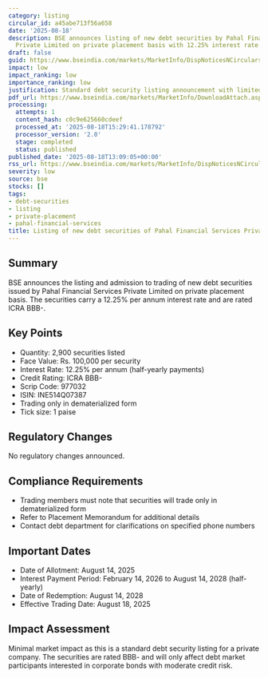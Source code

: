 ```yaml
---
category: listing
circular_id: a45abe713f56a658
date: '2025-08-18'
description: BSE announces listing of new debt securities by Pahal Financial Services
  Private Limited on private placement basis with 12.25% interest rate.
draft: false
guid: https://www.bseindia.com/markets/MarketInfo/DispNoticesNCirculars.aspx?Noticeid={87FE71C7-B042-402D-B099-7D9C772C0439}&noticeno=20250818-43&dt=08/18/2025&icount=43&totcount=56&flag=0
impact: low
impact_ranking: low
importance_ranking: low
justification: Standard debt security listing announcement with limited market impact
pdf_url: https://www.bseindia.com/markets/MarketInfo/DownloadAttach.aspx?id=20250818-43&attachedId=
processing:
  attempts: 1
  content_hash: c0c9e625660cdeef
  processed_at: '2025-08-18T15:29:41.178792'
  processor_version: '2.0'
  stage: completed
  status: published
published_date: '2025-08-18T13:09:05+00:00'
rss_url: https://www.bseindia.com/markets/MarketInfo/DispNoticesNCirculars.aspx?Noticeid={87FE71C7-B042-402D-B099-7D9C772C0439}&noticeno=20250818-43&dt=08/18/2025&icount=43&totcount=56&flag=0
severity: low
source: bse
stocks: []
tags:
- debt-securities
- listing
- private-placement
- pahal-financial-services
title: Listing of new debt securities of Pahal Financial Services Private Limited
---
```


## Summary

BSE announces the listing and admission to trading of new debt securities issued by Pahal Financial Services Private Limited on private placement basis. The securities carry a 12.25% per annum interest rate and are rated ICRA BBB-.

## Key Points

- Quantity: 2,900 securities listed
- Face Value: Rs. 100,000 per security
- Interest Rate: 12.25% per annum (half-yearly payments)
- Credit Rating: ICRA BBB-
- Scrip Code: 977032
- ISIN: INE514Q07387
- Trading only in dematerialized form
- Tick size: 1 paise

## Regulatory Changes

No regulatory changes announced.

## Compliance Requirements

- Trading members must note that securities will trade only in dematerialized form
- Refer to Placement Memorandum for additional details
- Contact debt department for clarifications on specified phone numbers

## Important Dates

- Date of Allotment: August 14, 2025
- Interest Payment Period: February 14, 2026 to August 14, 2028 (half-yearly)
- Date of Redemption: August 14, 2028
- Effective Trading Date: August 18, 2025

## Impact Assessment

Minimal market impact as this is a standard debt security listing for a private company. The securities are rated BBB- and will only affect debt market participants interested in corporate bonds with moderate credit risk.